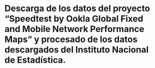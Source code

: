 # Descarga de los datos del proyecto “Speedtest by Ookla Global Fixed and Mobile Network Performance Maps” y procesado de los datos descargados del Instituto Nacional de Estadística. 
